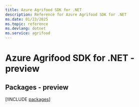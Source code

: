 ```yaml
---
title: Azure Agrifood SDK for .NET
description: Reference for Azure Agrifood SDK for .NET
ms.date: 01/23/2025
ms.topic: reference
ms.devlang: dotnet
ms.service: agrifood
---
```

# Azure Agrifood SDK for .NET - preview
## Packages - preview
[!INCLUDE [packages](agrifood-index.md)]